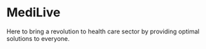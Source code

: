 # MediLive
Here to bring a revolution to health care sector by providing optimal solutions to everyone.
